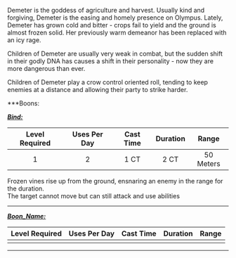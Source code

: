 Demeter is the goddess of agriculture and harvest.
Usually kind and forgiving, Demeter is the easing and homely presence on Olympus. 
Lately, Demeter has grown cold and bitter - crops fail to yield and the ground is almost frozen solid.
Her previously warm  demeanor has been replaced with an icy rage.


Children of Demeter are usually very weak in combat, but the sudden shift in their godly DNA has causes a shift in their personality - now they are more dangerous than ever.

Children of Demeter play a crow control oriented roll, tending to keep enemies at a distance and allowing their party to strike harder.

***Boons:

<b><ins><i>Bind:</i></ins></b>

| Level Required | Uses Per Day | Cast Time | Duration |   Range   |
|:--------------:|:------------:|:---------:|:--------:|:---------:|
|       1        |      2       |   1 CT    |   2 CT   | 50 Meters | 
Frozen vines rise up from the ground, ensnaring an enemy in the range for the duration.  
The target cannot move but can still attack and use abilities

------------------
<b><ins><i>Boon_Name:</i></ins></b>

| Level Required | Uses Per Day | Cast Time | Duration | Range |
|:--------------:|:------------:|:---------:|:--------:|:-----:|
|                |              |           |          |       |


------------------